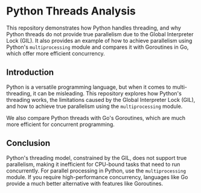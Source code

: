 # Python Threads Analysis

This repository demonstrates how Python handles threading, and why Python threads do not provide true parallelism due to the Global Interpreter Lock (GIL). It also provides an example of how to achieve parallelism using Python's `multiprocessing` module and compares it with Goroutines in Go, which offer more efficient concurrency.

## Introduction

Python is a versatile programming language, but when it comes to multi-threading, it can be misleading. This repository explores how Python's threading works, the limitations caused by the Global Interpreter Lock (GIL), and how to achieve true parallelism using the `multiprocessing` module.

We also compare Python threads with Go's Goroutines, which are much more efficient for concurrent programming.

## Conclusion

Python's threading model, constrained by the GIL, does not support true parallelism, making it inefficient for CPU-bound tasks that need to run concurrently. For parallel processing in Python, use the `multiprocessing` module. If you require high-performance concurrency, languages like Go provide a much better alternative with features like Goroutines.